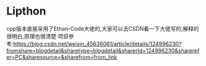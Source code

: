 # Lipthon
cpp版本直接采用了Ethan-Code大佬的,大家可以去CSDN看一下大佬写的,解释的很明白,原理也很清楚
项目参考:https://blog.csdn.net/weixin_45636061/article/details/124996230?fromshare=blogdetail&sharetype=blogdetail&sharerId=124996230&sharerefer=PC&sharesource=&sharefrom=from_link
